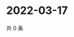 # 2022-03-17

共 0 条

<!-- BEGIN WEIBO -->
<!-- 最后更新时间 Thu Mar 17 2022 02:01:18 GMT+0800 (China Standard Time) -->

<!-- END WEIBO -->
